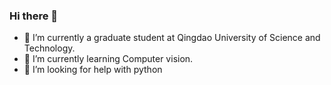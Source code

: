 ### Hi there 👋

- 🔭 I’m currently a graduate student at Qingdao University of Science and Technology.
- 🌱 I’m currently learning Computer vision.
- 🤔 I’m looking for help with python

